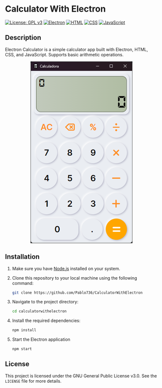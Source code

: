 # Calculator With Electron

[![License: GPL v3](https://img.shields.io/badge/License-GPLv3-blue.svg)](https://www.gnu.org/licenses/gpl-3.0)
[![Electron](https://img.shields.io/badge/Electron-25.3.1-33A0FF.svg)](https://www.electronjs.org/)
[![HTML](https://img.shields.io/badge/HTML-5-E34F26.svg)](https://developer.mozilla.org/en-US/docs/Web/Guide/HTML/HTML5)
[![CSS](https://img.shields.io/badge/CSS-3-1572B6.svg)](https://developer.mozilla.org/en-US/docs/Web/CSS)
[![JavaScript](https://img.shields.io/badge/JavaScript-ES6-F7DF1E.svg)](https://developer.mozilla.org/en-US/docs/Web/JavaScript)

## Description

Electron Calculator is a simple calculator app built with Electron, HTML, CSS, and JavaScript. Supports basic arithmetic operations.

<p align="center">
  <img src="docs/image.png" alt="Electron Calculator Demo" />
</p>

## Installation

1. Make sure you have [Node.js](https://nodejs.org) installed on your system.

2. Clone this repository to your local machine using the following command:
   ```bash
   git clone https://github.com/Pablo736/CalculatorWithElectron
   ```
3. Navigate to the project directory:

   ```bash
   cd calculatorwithelectron
   ```
4. Install the required dependencies:

   ```bash
   npm install
   ```
5. Start the Electron application

   ```bash
   npm start
   ```

## License
This project is licensed under the GNU General Public License v3.0. See the `LICENSE` file for more details.
